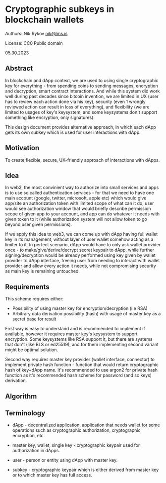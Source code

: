# Cryptographic subkeys in blockchain wallets
Authors: Nik Rykov <nik@hns.is>

License: CC0 Public domain

05.30.2023



## Abstract
In blockchain and dApp context, we are used to using single cryptographic key for everything - from spending coins to sending messages, encryption and decryption, smart contract interactions.
And while this system did work well during past decades since bitcoin invention, we are limited in UX (user has to review each action done via his key), security (even 1 wrongly reviewed action can result in loss of everything), and flexibility (we are limited to usages of key's keysystem, and some keysystems don't support something like encryption, only signatures).

This design document provides alternative approach, in which each dApp gets its own subkey which is used for user interactions with dApp.

## Motivation
To create flexible, secure, UX-friendly approach of interactions with dApps.

## Idea
In web2, the most convinient way to authorize into small services and apps is to use so called authentication services - for that we need to have one main account (google, twitter, microsoft, apple etc) which would give app/site an authorization token with limited scope of what can it do, user would see authorization window that would briefly describe permission scope of given app to your account, and app can do whatever it needs with given token to it (while authorization system will not allow token to go beyond user given permissions).

If we apply this idea to web3, we can come up with dApp having full wallet key in its management, without layer of user wallet somehow acting as a limiter to it. 
In perfect scenario, dApp would have to only ask wallet provider once - to make/give/derive/decrypt secret keypair to dApp, while further signing/decryption would be already performed using key given by wallet provider to dApp interface, freeing user from needing to interact with wallet provider and allow every action it needs, while not compromising security as main key is remaining untouched. 


## Requirements

This scheme requires either:
- Possibility of using master key for encryption/decryption (i.e RSA)
- Arbitrary data derivation possibility (hash) with usage of master key as a secret base for result

First way is easy to understand and is recommended to implement if available, however it requires master key's keysystem to support encryption. 
Some keysystems like RSA support it, but there are systems that don't (like BLS or ed25519), and for them implementing second variant might be optimal solution.

Second way requires master key provider (wallet interface, connector) to implement private hash function - function that would return cryptographic hash of key+dApp name.
It's recommended to use argon2 for private hash function as it's recommended hash scheme for password (and so keys) derivation.

## Algorithm



## Terminology

- dApp - decentralized application, application that needs wallet for some operations such as cryptographic authorization, cryptographic encryption, etc. 

- master key, wallet, single key - cryptographic keypair used for authorization in dApps.

- user - person or entity using dApp with master key. 

- subkey - cryptographic keypair which is either derived from master key or to which master key has full access.
 
